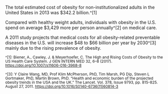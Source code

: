 The total estimated cost of obesity for non-institutionalized adults in the United States in 2013 was $342.2 billion.^[1]

Compared with healthy weight adults, individuals with obesity in the U.S. spend on average $3,429 more per person annually^[2] on medical care.

A 2011 study projects that medical costs for all obesity-related preventable diseases in the U.S. will increase $48 to $66 billion per year by 2030^[3] mainly due to the rising prevalence of obesity.

<span style="font-size:12px; line-height:1.1 !important">^[1]: Biener, A., Cawley, J. & Meyerhoefer, C. The High and Rising Costs of Obesity to the US Health Care System. J GEN INTERN MED 32, 6–8 (2017). https://doi.org/10.1007/s11606-016-3968-8</span>

<span style="font-size:12px; line-height:1.1 !important">^[3]: Y Claire Wang, MD, Prof Klim McPherson, PhD, Tim Marsh, PG Dip, Steven L Gortmaker, PhD, Martin Brown, PhD.  “Health and economic burden of the projected obesity trends in the USA and the UK.” The Lancet.  Vol. 378, Issue 9793, pp. 815-825. August 27, 2011.  https://doi.org/10.1016/S0140-6736(11)60814-3</span>
